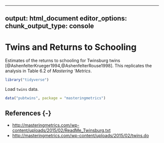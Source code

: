 
---
output: html_document
editor_options: 
  chunk_output_type: console
---
# Twins and Returns to Schooling

Estimates of the returns to schooling for Twinsburg twins [@AshenfelterKrueger1994,@AshenfelterRouse1998].
This replicates the analysis in Table 6.2 of *Mastering 'Metrics*.


```r
library("tidyverse")
```

Load `twins` data.

```r
data("pubtwins", package = "masteringmetrics")
```

## References {-}

-   <http://masteringmetrics.com/wp-content/uploads/2015/02/ReadMe_Twinsburg.txt>
-   <http://masteringmetrics.com/wp-content/uploads/2015/02/twins.do>


